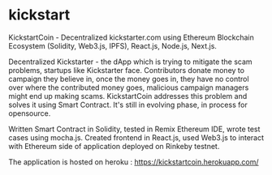 # kickstart
KickstartCoin - Decentralized kickstarter.com using Ethereum Blockchain Ecosystem (Solidity, Web3.js, IPFS), React.js, Node.js, Next.js.

Decentralized Kickstarter - the dApp which is trying to mitigate the scam problems, startups like Kickstarter face. 
Contributors donate money to campaign they believe in, once the money goes in, they have no control over where the contributed money goes, malicious campaign managers might end up making scams. 
KickstartCoin addresses this problem and solves it using Smart Contract. It's still in evolving phase, in process for opensource.

Written Smart Contract in Solidity, tested in Remix Ethereum IDE, wrote test cases using mocha.js. Created frontend in React.js, used Web3.js to interact with Ethereum side of application deployed on Rinkeby testnet.

The application is hosted on heroku : https://kickstartcoin.herokuapp.com/
